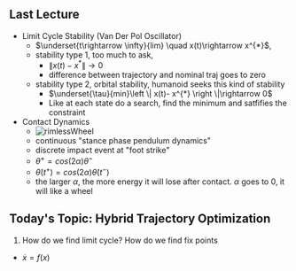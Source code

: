 ## Last Lecture
- Limit Cycle Stability (Van Der Pol Oscillator)
  - $\underset{t\rightarrow \infty}{lim} \quad x(t)\rightarrow x^{*}$, 
  - stability type 1, too much to ask, 
    - $\left \| x(t)- x^{*} \right \|\rightarrow 0$
    - difference between trajectory and nominal traj goes to zero
  - stability type 2, orbital stability, humanoid seeks this kind of stability
    - $\underset{\tau}{min}\left \| x(t)- x^{*} \right \|\rightarrow 0$
    - Like at each state do a search, find the minimum and satfifies the constraint
- Contact Dynamics
  - ![rimlessWheel](./rimlessWheel.svg)
  - continuous "stance phase pendulum dynamics"
  - discrete impact event at "foot strike"
  - $\dot{\theta}^{+}=cos(2\alpha)\dot{\theta}^{-}$
  - $\dot{\theta}(t^+)=cos(2\alpha)\dot{\theta}(t^-)$
  - the larger $\alpha$, the more energy it will lose after contact. $\alpha$ goes to 0, it will like a wheel

## Today's Topic: Hybrid Trajectory Optimization
1. How do we find limit cycle? How do we find fix points
  - $\dot{x}=f(x)$




